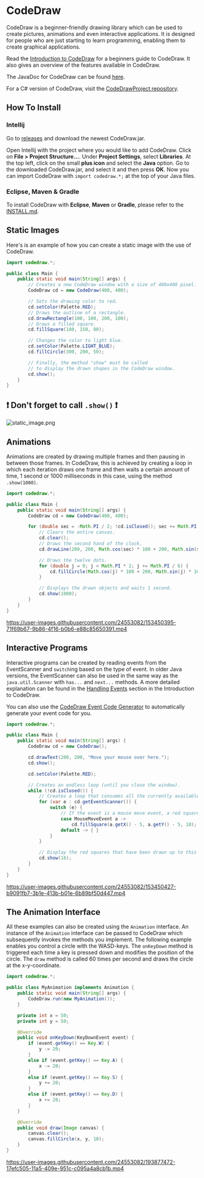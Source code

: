 # CodeDraw

CodeDraw is a beginner-friendly drawing library which can be used to create pictures, animations and even interactive applications.
It is designed for people who are just starting to learn programming, enabling them to create graphical applications.

Read the [Introduction to CodeDraw](./INTRODUCTION.md)
for a beginners guide to CodeDraw. It also gives an overview of the features available in CodeDraw.

The JavaDoc for CodeDraw can be found [here](https://krassnig.github.io/CodeDrawJavaDoc/).

For a C# version of CodeDraw, visit the [CodeDrawProject repository](https://github.com/Krassnig/CodeDrawProject).

## How To Install

### Intellij

Go to [releases](https://github.com/Krassnig/CodeDraw/releases) and download the newest CodeDraw.jar.

Open Intellij with the project where you would like to add CodeDraw. Click on **File > Project Structure...**.
Under **Project Settings**, select **Libraries**.
At the top left, click on the small **plus icon** and select the **Java** option.
Go to the downloaded CodeDraw.jar, and select it and then press **OK**.
Now you can import CodeDraw with `import codedraw.*;` at the top of your Java files.

### Eclipse, Maven & Gradle

To install CodeDraw with **Eclipse**, **Maven** or **Gradle**, please refer to the [INSTALL.md](./INSTALL.md).

## Static Images

Here's is an example of how you can create a static image with the use of CodeDraw.

```java
import codedraw.*;

public class Main {
    public static void main(String[] args) {
        // Creates a new CodeDraw window with a size of 400x400 pixel.
        CodeDraw cd = new CodeDraw(400, 400);

        // Sets the drawing color to red.
        cd.setColor(Palette.RED);
        // Draws the outline of a rectangle.
        cd.drawRectangle(100, 100, 200, 100);
        // Draws a filled square.
        cd.fillSquare(180, 150, 80);

        // Changes the color to light blue.
        cd.setColor(Palette.LIGHT_BLUE);
        cd.fillCircle(300, 200, 50);

        // Finally, the method "show" must be called
        // to display the drawn shapes in the CodeDraw window.
        cd.show();
    }
}
```
## ❗ Don't forget to call `.show()` ❗

![static_image.png](illustrations%2Freadme%2Fstatic_image.png)

## Animations

Animations are created by drawing multiple frames and then pausing in between those frames.
In CodeDraw, this is achieved by creating a loop in which each iteration draws one frame
and then waits a certain amount of time, 1 second or 1000 milliseconds in this case, using the method `.show(1000)`.

```java
import codedraw.*;

public class Main {
    public static void main(String[] args) {
        CodeDraw cd = new CodeDraw(400, 400);

        for (double sec = -Math.PI / 2; !cd.isClosed(); sec += Math.PI / 30) {
            // Clears the entire canvas.
            cd.clear();
            // Draws the second hand of the clock.
            cd.drawLine(200, 200, Math.cos(sec) * 100 + 200, Math.sin(sec) * 100 + 200);

            // Draws the twelve dots.
            for (double j = 0; j < Math.PI * 2; j += Math.PI / 6) {
                cd.fillCircle(Math.cos(j) * 100 + 200, Math.sin(j) * 100 + 200, 4);
            }

            // Displays the drawn objects and waits 1 second.
            cd.show(1000);
        }
    }
}
```

https://user-images.githubusercontent.com/24553082/153450395-71f69b67-9b86-4f16-b0b6-e88c85650391.mp4

## Interactive Programs

Interactive programs can be created by reading events from the EventScanner and `switch`ing based on the type of event.
In older Java versions, the EventScanner can also be used in the same way as the `java.util.Scanner`
with `has...` and `next...` methods.
A more detailed explanation can be found in the 
[Handling Events](./INTRODUCTION.md#handling-events) section in the Introduction to CodeDraw.

You can also use the
[CodeDraw Event Code Generator](https://krassnig.github.io/CodeDrawJavaDoc/EventGenerator/)
to automatically generate your event code for you.

```java
import codedraw.*;

public class Main {
    public static void main(String[] args) {
        CodeDraw cd = new CodeDraw();

        cd.drawText(200, 200, "Move your mouse over here.");
        cd.show();

        cd.setColor(Palette.RED);

        // Creates an endless loop (until you close the window).
        while (!cd.isClosed()) {
            // Creates a loop that consumes all the currently available events.
            for (var e : cd.getEventScanner()) {
                switch (e) {
                    // If the event is a mouse move event, a red square will be drawn at its location.
                    case MouseMoveEvent a ->
                        cd.fillSquare(a.getX() - 5, a.getY() - 5, 10);
                    default -> { }
                }
            }

            // Display the red squares that have been drawn up to this point.
            cd.show(16);
        }
    }
}
```

https://user-images.githubusercontent.com/24553082/153450427-b9091fb7-3b1e-413b-b01e-6b89bf50d447.mp4

## The Animation Interface

All these examples can also be created using the `Animation` interface.
An instance of the `Animation` interface can be passed to CodeDraw which subsequently invokes the methods you implement.
The following example enables you control a circle with the WASD-keys.
The `onKeyDown` method is triggered each time a key is pressed down and modifies the position of the circle.
The `draw` method is called 60 times per second and draws the circle at the x-y-coordinate.

```Java
import codedraw.*;

public class MyAnimation implements Animation {
    public static void main(String[] args) {
        CodeDraw.run(new MyAnimation());
    }

    private int x = 50;
    private int y = 50;

    @Override
    public void onKeyDown(KeyDownEvent event) {
        if (event.getKey() == Key.W) {
            y -= 20;
        }
        else if (event.getKey() == Key.A) {
            x -= 20;
        }
        else if (event.getKey() == Key.S) {
            y += 20;
        }
        else if (event.getKey() == Key.D) {
            x += 20;
        }
    }

    @Override
    public void draw(Image canvas) {
        canvas.clear();
        canvas.fillCircle(x, y, 10);
    }
}
```

https://user-images.githubusercontent.com/24553082/193877472-17efc505-11a5-409e-951c-c095a4a8cb1b.mp4